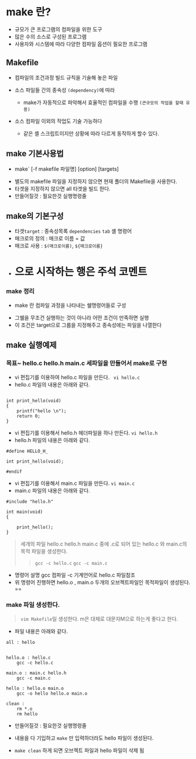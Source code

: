 #  make 란? 

* 규모가 큰 프로그램의 컴파일을 위한 도구
* 많은 수의 소스로 구성된 프로그램
* 사용자와 시스템에 따라 다양한 컴파일 옵션이 필요한 프로그램

## Makefile 

+ 컴파일의 조건과정 빌드 규칙을 기술해 놓은 파일 

+ 소스 파일들 간의 종속성 `(dependency)`에 따라
  - make가 자동적으로 파악해서 효율적인 컴파일을 수행 `(큰규모의 작업을 할때 유용)` 
+ 소스 컴파일 이외의 작업도 기술 가능하다
  - 같은 셸 스크립트이지만 상황에 따라 다르게 동작하게 할수 있다. 

## make 기본사용법

* make` [-f makefile 파일명] [option] [targets]
 - 별도의 makefile 파일을 지정하지 않으면 현재 폴더의 Makefile을 사용한다.
 - 타겟을 지정하지 않으면 all 타겟을 빌드 한다. 
 - 만들어질것 : 필요한것
        실행명령줄



## make의 기본구성
 - 타겟`target` : 종속성목록 `dependencies`
   `tab` 셸 명령어
 - 매크로의 정의 : 매크로 이름 = 값 
 - 매크로 사용 : `$(매크로이름)`, `${매크로이름}`
 - # 으로 시작하는 행은 주석 코멘트



### make 정리


* make 란 컴파일 과정을 나타내는 쉘명령어들로 구성
 - 그쉘을 무조건 실행하는 것이 아니라 어떤 조건이 만족하면 실행
 - 이 조건은 target으로 그룹을 지정해주고 종속성에는 파일을 나열한다 

## make 실행예제
### 목표~ hello.c hello.h main.c 세파일을 만들어서 make로 구현

- vi 편집기를 이용하여 hello.c 파일을 만든다. ``` vi hello.c```
- hello.c 파일의 내용은 아래와 같다. 
``` #include <stdio.h>

int print_hello(void)
{
	printf("hello \n");
	return 0;
}
```
- vi 편집기를 이용해서 hello.h 헤더파일을 하나 만든다. ```vi hello.h```
- hello.h 파일의 내용은 아래와 같다. 
```#ifndef HELLO_H
#define HELLO_H_

int print_hello(void);

#endif
```  
- vi 편집기를 이용해서 main.c 파일을 만든다. ```vi main.c```
- main.c 파일의 내용은 아래와 같다.
```
#include "hello.h"

int main(void)
{

	print_hello();
}
```

> 세개의 파일 hello.c hello.h main.c 중에 .c로 되어 있는 hello.c 와 main.c의 목적 파일을 생성한다.
>> ```gcc -c hello.c```
>> ```gcc -c main.c```
* 명령어 설명  gcc 컴파일 -c 기계언어로 hello.c 파일참조
* 위 명령어 진행하면 hello.o , main.o 두개의 오브젝트파일인 목적파일이 생성된다.
==
### make 파일 생성한다.

> ```vim Makefile```일 생성한다. m은 대체로 대문자M으로 하는게 좋다고 한다. 
* 파일 내용은 아래와 같다.
```
all : hello


hello.o : hello.c
	gcc -c hello.c

main.o : main.c hello.h
	gcc -c main.c

hello : hello.o main.o
	gcc -o hello hello.o main.o

clean : 
	rm *.o
	rm hello
```
* 만들어질것 : 필요한것
        실행명령줄

* 내용을 다 기입하고 ```make``` 만 입력하더라도 hello 파일이 생성된다. 
* ```make clean``` 하게 되면 오브젝트 파일과 hello 파일이 삭제 됨








